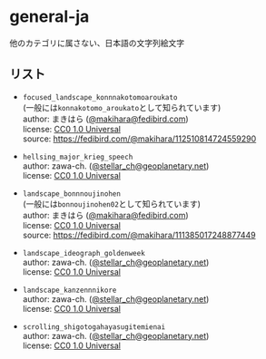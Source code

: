 # general-ja

他のカテゴリに属さない、日本語の文字列絵文字

## リスト

- `focused_landscape_konnnakotomoaroukato`\
  (一般には`konnakotomo_aroukato`として知られています)\
  author: まきはら ([@makihara@fedibird.com](https://fedibird.com/@makihara))\
  license: [CC0 1.0 Universal](https://creativecommons.org/publicdomain/zero/1.0/)\
  source: https://fedibird.com/@makihara/112510814724559290

- `hellsing_major_krieg_speech`\
  author: zawa-ch. ([@stellar_ch@geoplanetary.net](https://geoplanetary.net/@stellar_ch))\
  license: [CC0 1.0 Universal](https://creativecommons.org/publicdomain/zero/1.0/)

- `landscape_bonnnoujinohen`\
  (一般には`bonnoujinohen02`として知られています)\
  author: まきはら ([@makihara@fedibird.com](https://fedibird.com/@makihara))\
  license: [CC0 1.0 Universal](https://creativecommons.org/publicdomain/zero/1.0/)\
  source: https://fedibird.com/@makihara/111385017248877449

- `landscape_ideograph_goldenweek`\
  author: zawa-ch. ([@stellar_ch@geoplanetary.net](https://geoplanetary.net/@stellar_ch))\
  license: [CC0 1.0 Universal](https://creativecommons.org/publicdomain/zero/1.0/)

- `landscape_kanzennnikore`\
  author: zawa-ch. ([@stellar_ch@geoplanetary.net](https://geoplanetary.net/@stellar_ch))\
  license: [CC0 1.0 Universal](https://creativecommons.org/publicdomain/zero/1.0/)

- `scrolling_shigotogahayasugitemienai`\
  author: zawa-ch. ([@stellar_ch@geoplanetary.net](https://geoplanetary.net/@stellar_ch))\
  license: [CC0 1.0 Universal](https://creativecommons.org/publicdomain/zero/1.0/)

